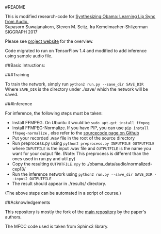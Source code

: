 #README


This is modified research-code for 
[Synthesizing Obama: Learning Lip Sync from Audio.](grail.cs.washington.edu/projects/AudioToObama/)  
Supasorn Suwajanakorn, Steven M. Seitz, Ira Kemelmacher-Shlizerman  
SIGGRAPH 2017

Please see [project website](http://homes.cs.washington.edu/~supasorn/?page=code) for the overview.


Code migrated to run on TensorFlow 1.4 and modified to add inference using sample audio file.


##Basic Intructions:

###Training

To train the network, simply run `python2 run.py --save_dir SAVE_DIR`  
Where `SAVE_DIR` is the directory under ./save/ which the network will be saved. 

###Inference

For inference, the following steps must be taken:

- Install FFMPEG. On Ubuntu it would be `sudo apt-get install ffmpeg`
- Install FFMPEG-Normalize. If you have PIP, you can use `pip install ffmpeg-normalize` , else refer to the [sourcecode page on Github](https://github.com/slhck/ffmpeg-normalize)
- Put your recorded .wav file in the root of the source directory
- Run preprocess.py using `python2 preprocess.py INPUTFILE OUTPUTFILE` where `INPUTFILE` is the input .wav file and `OUTPUTFILE` is the name you want for your output file. (Note: This preprocess is different than the ones used in run.py and util.py)
- Copy the resulting `OUTPUTFILE.npy` to ./obama\_data/audio/normalized-cep13/ 
- Run the inference network using `python2 run.py --save_dir SAVE_DIR --input2 OUTPUTFILE`
- The result should appear in ./results/ directory.

(The above steps can be automated in a script of course.)


##Acknowledgements

This repository is mostly the fork of the [main repository](https://github.com/supasorn/synthesizing_obama_network_training) by the paper's authors.

The MFCC code used is taken from Sphinx3 library.
